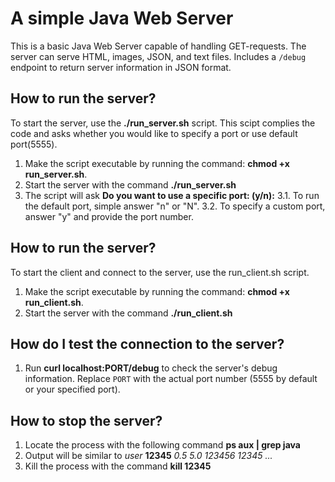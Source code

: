 # A simple Java Web Server
This is a basic Java Web Server capable of handling GET-requests.
The server can serve HTML, images, JSON, and text files.
Includes a `/debug` endpoint to return server information in JSON format.

## How to run the server?
To start the server, use the **./run_server.sh** script. This scipt complies the code and asks whether you would like to specify a port or use default port(5555).
1. Make the script executable by running the command: **chmod +x run_server.sh**.
2. Start the server with the command **./run_server.sh**
3. The script will ask **Do you want to use a specific port: (y/n):**
3.1. To run the default port, simple answer "n" or "N".
3.2. To specify a custom port, answer "y" and provide the port number.

## How to run the server?
To start the client and connect to the server, use the run_client.sh script. 
1. Make the script executable by running the command: **chmod +x run_client.sh**.
2. Start the server with the command **./run_client.sh**

## How do I test the connection to the server?
1. Run **curl localhost:PORT/debug** to check the server's debug information.
   Replace `PORT` with the actual port number (5555 by default or your specified port).

## How to stop the server?
1. Locate the process with the following command **ps aux | grep java**
2. Output will be similar to *user* **12345** *0.5 5.0 123456 12345 ...*
3. Kill the process with the command **kill 12345**

